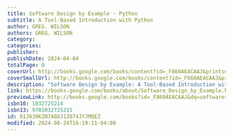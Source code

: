 ```yaml
---
title: Software Design by Example - Python
subtitle: A Tool-Based Introduction with Python
author: GREG. WILSON
authors: GREG. WILSON
category: 
categories: 
publisher: 
publishDate: 2024-04-04
totalPage: 0
coverUrl: http://books.google.com/books/content?id=_F860AEACAAJ&printsec=frontcover&img=1&zoom=1&source=gbs_api
coverSmallUrl: http://books.google.com/books/content?id=_F860AEACAAJ&printsec=frontcover&img=1&zoom=5&source=gbs_api
description: "Software Design by Example: A Tool-Based Introduction with Python builds small versions of the things programmers use in order to give some insights into how experienced programmers think. This material can be used for self-paced study, in an undergraduate course on software design, or as an intensive workshop for programmers."
link: https://books.google.com/books/about/Software_Design_by_Example.html?hl=&id=_F860AEACAAJ
previewLink: http://books.google.com/books?id=_F860AEACAAJ&dq=software+design+by+example&hl=&as_pt=BOOKS&cd=11&source=gbs_api
isbn10: 1032725214
isbn13: 9781032725215
id: 01J630KZN7A8DJ1Z074JYJMQEZ
modified: 2024-08-24T16:19:21-04:00
---
```

